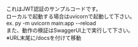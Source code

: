 これはJWT認証のサンプルコードです。  
ローカルで起動する場合はuvicornで起動して下さい。  
ex. py -m uvicorn main:app --reload  
また、動作の検証はSwaggerUI上で実行して下さい。  
※URL末尾に/docsを付けて移動
